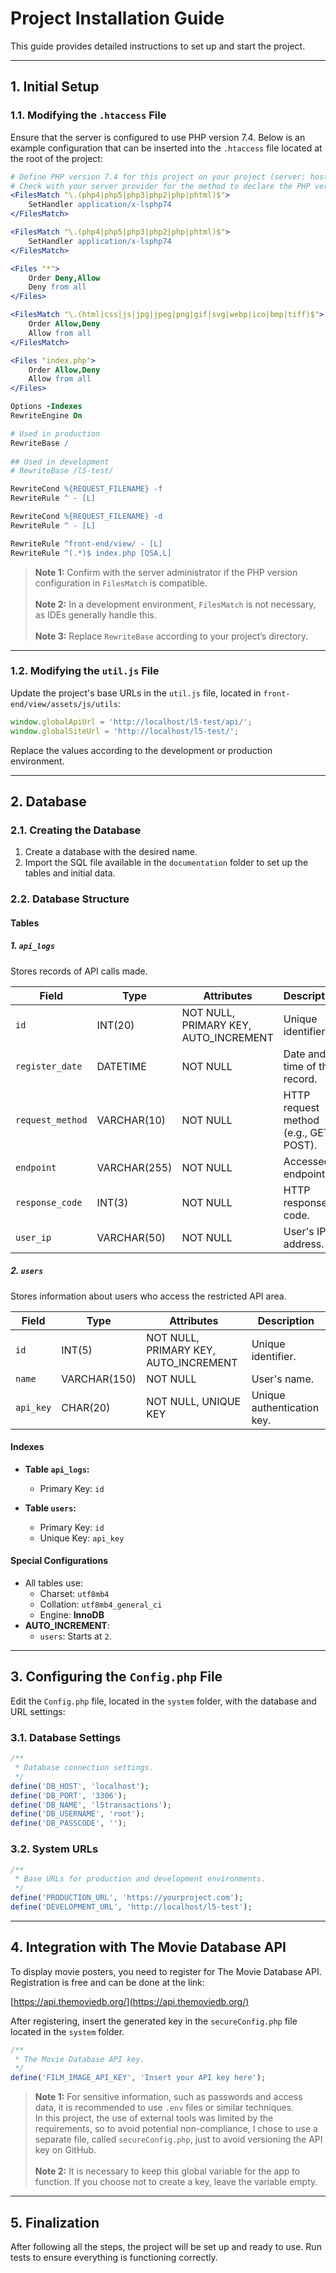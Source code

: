 # Project Installation Guide

This guide provides detailed instructions to set up and start the project.

---

## 1. Initial Setup

### 1.1. Modifying the `.htaccess` File

Ensure that the server is configured to use PHP version 7.4. Below is an example configuration that can be inserted into the `.htaccess` file located at the root of the project:

```apache
# Define PHP version 7.4 for this project on your project (server: hostinger)
# Check with your server provider for the method to declare the PHP version used
<FilesMatch "\.(php4|php5|php3|php2|php|phtml)$">
    SetHandler application/x-lsphp74
</FilesMatch>

<FilesMatch "\.(php4|php5|php3|php2|php|phtml)$">
    SetHandler application/x-lsphp74
</FilesMatch>

<Files "*">
    Order Deny,Allow
    Deny from all
</Files>

<FilesMatch "\.(html|css|js|jpg|jpeg|png|gif|svg|webp|ico|bmp|tiff)$">
    Order Allow,Deny
    Allow from all
</FilesMatch>

<Files "index.php">
    Order Allow,Deny
    Allow from all
</Files>

Options -Indexes
RewriteEngine On

# Used in production
RewriteBase /
 
## Used in development
# RewriteBase /l5-test/

RewriteCond %{REQUEST_FILENAME} -f
RewriteRule ^ - [L]

RewriteCond %{REQUEST_FILENAME} -d
RewriteRule ^ - [L]

RewriteRule ^front-end/view/ - [L]
RewriteRule ^(.*)$ index.php [QSA,L]
```

> **Note 1:** Confirm with the server administrator if the PHP version configuration in `FilesMatch` is compatible.<br><br>
> **Note 2:** In a development environment, `FilesMatch` is not necessary, as IDEs generally handle this.<br><br>
> **Note 3:** Replace `RewriteBase` according to your project’s directory.

---

### 1.2. Modifying the `util.js` File

Update the project's base URLs in the `util.js` file, located in `front-end/view/assets/js/utils`:

```javascript
window.globalApiUrl = 'http://localhost/l5-test/api/';
window.globalSiteUrl = 'http://localhost/l5-test/';
```

Replace the values according to the development or production environment.

---

## 2. Database

### 2.1. Creating the Database

1. Create a database with the desired name.
2. Import the SQL file available in the `documentation` folder to set up the tables and initial data.

### 2.2. Database Structure

#### Tables

##### 1. `api_logs`
Stores records of API calls made.

| Field           | Type        | Attributes                             | Description                               |
|-----------------|-------------|---------------------------------------|-------------------------------------------|
| `id`            | INT(20)     | NOT NULL, PRIMARY KEY, AUTO_INCREMENT | Unique identifier.                       |
| `register_date` | DATETIME    | NOT NULL                              | Date and time of the record.             |
| `request_method`| VARCHAR(10) | NOT NULL                              | HTTP request method (e.g., GET, POST).   |
| `endpoint`      | VARCHAR(255)| NOT NULL                              | Accessed endpoint.                       |
| `response_code` | INT(3)      | NOT NULL                              | HTTP response code.                      |
| `user_ip`       | VARCHAR(50) | NOT NULL                              | User's IP address.                       |

##### 2. `users`
Stores information about users who access the restricted API area.

| Field      | Type        | Attributes                             | Description                           |
|------------|-------------|---------------------------------------|---------------------------------------|
| `id`       | INT(5)      | NOT NULL, PRIMARY KEY, AUTO_INCREMENT | Unique identifier.                    |
| `name`     | VARCHAR(150)| NOT NULL                              | User's name.                          |
| `api_key`  | CHAR(20)    | NOT NULL, UNIQUE KEY                  | Unique authentication key.           |

#### Indexes

- **Table `api_logs`:**
    - Primary Key: `id`

- **Table `users`:**
    - Primary Key: `id`
    - Unique Key: `api_key`

#### Special Configurations

- All tables use:
    - Charset: `utf8mb4`
    - Collation: `utf8mb4_general_ci`
    - Engine: **InnoDB**
- **AUTO_INCREMENT**:
    - `users`: Starts at `2`.

---

## 3. Configuring the `Config.php` File

Edit the `Config.php` file, located in the `system` folder, with the database and URL settings:

### 3.1. Database Settings

```php
/**
 * Database connection settings.
 */
define('DB_HOST', 'localhost');
define('DB_PORT', '3306');
define('DB_NAME', 'l5transactions');
define('DB_USERNAME', 'root');
define('DB_PASSCODE', '');
```

### 3.2. System URLs

```php
/**
 * Base URLs for production and development environments.
 */
define('PRODUCTION_URL', 'https://yourproject.com');
define('DEVELOPMENT_URL', 'http://localhost/l5-test');
```

---

## 4. Integration with The Movie Database API

To display movie posters, you need to register for The Movie Database API. Registration is free and can be done at the link:

[https://api.themoviedb.org/](https://api.themoviedb.org/)

After registering, insert the generated key in the `secureConfig.php` file located in the `system` folder.

```php
/**
 * The Movie Database API key.
 */
define('FILM_IMAGE_API_KEY', 'Insert your API key here');
```

> **Note 1:** For sensitive information, such as passwords and access data, it is recommended to use `.env` files or similar techniques.<br>
> In this project, the use of external tools was limited by the requirements, so to avoid potential non-compliance, I chose to use a separate file, called `secureConfig.php`, just to avoid versioning the API key on GitHub.<br><br>
> **Note 2:** It is necessary to keep this global variable for the app to function. If you choose not to create a key, leave the variable empty.
---

## 5. Finalization

After following all the steps, the project will be set up and ready to use. Run tests to ensure everything is functioning correctly.
```